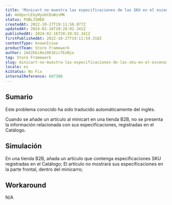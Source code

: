 ```yaml
---
title: 'Minicart no muestra las especificaciones de las SKU en el escenario B2B'
id: 4eOpxrLEkyHyobCDuWzsMK
status: PUBLISHED
createdAt: 2022-10-27T19:11:58.877Z
updatedAt: 2024-02-16T20:28:02.341Z
publishedAt: 2024-02-16T20:28:02.341Z
firstPublishedAt: 2022-10-27T19:11:59.318Z
contentType: knownIssue
productTeam: Store Framework
author: 2mXZkbi0oi061KicTExNjo
tag: Store Framework
slug: minicart-no-muestra-las-especificaciones-de-las-sku-en-el-escenario-b2b
locale: es
kiStatus: No Fix
internalReference: 687308
---
```


## Sumario

<div class="alert alert-info">
  <p>Este problema conocido ha sido traducido automáticamente del inglés.</p>
</div>


Cuando se añade un artículo al minicart en una tienda B2B, no se presenta la información relacionada con sus especificaciones, registradas en el Catálogo.



## Simulación


En una tienda B2B, añada un artículo que contenga especificaciones SKU registradas en el Catálogo;
El artículo no mostrará sus especificaciones en la parte frontal, dentro del minicarro;



## Workaround


N/A

